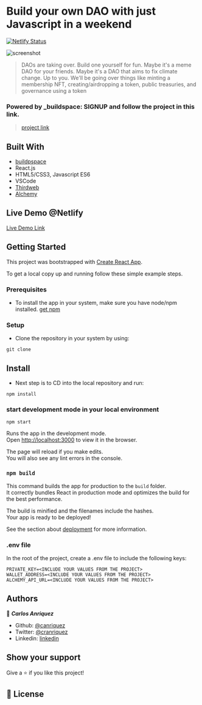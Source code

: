 # Build your own DAO with just Javascript in a weekend


[![Netlify Status](https://api.netlify.com/api/v1/badges/f51ae115-3703-41e1-9456-9dcf0fefa1ef/deploy-status)](https://app.netlify.com/sites/optimistic-roentgen-cca7e1/deploys)


![screenshot](./src/assets/nado-dao-readme.png)

>DAOs are taking over. Build one yourself for fun. Maybe it's a meme DAO for your friends. Maybe it's a DAO that aims to fix climate change. Up to you. We'll be going over things like minting a membership NFT, creating/airdropping a token, public treasuries, and governance using a token

### Powered by _buildspace: SIGNUP and follow the project in this link.

> [project link](https://zip.sc/zVu0w)

## Built With
- [buildpspace](https://buildspace.so/)
- React.js
- HTML5/CSS3, Javascript ES6
- VSCode
- [Thirdweb](https://thirdweb.com/)
- [Alchemy](https://www.alchemy.com/)


## Live Demo @Netlify

[Live Demo Link](https://anriquez-nado-dao.netlify.app/)


## Getting Started

This project was bootstrapped with [Create React App](https://github.com/facebook/create-react-app).

To get a local copy up and running follow these simple example steps.

### Prerequisites

- To install the app in your system, make sure you have node/npm installed. [get npm](https://www.npmjs.com/get-npm)

### Setup

- Clone the repository in your system by using:

`git clone `

## Install

- Next step is to CD into the local repository and run:

`npm install`

### start development mode in your local environment

`npm start`

Runs the app in the development mode.<br />
Open [http://localhost:3000](http://localhost:3000) to view it in the browser.

The page will reload if you make edits.<br />
You will also see any lint errors in the console.

### `npm build`

This command builds the app for production to the `build` folder.<br />
It correctly bundles React in production mode and optimizes the build for the best performance.

The build is minified and the filenames include the hashes.<br />
Your app is ready to be deployed!

See the section about [deployment](https://facebook.github.io/create-react-app/docs/deployment) for more information.

### .env file
In the root of the project, create a .env file to include the following keys:

```
PRIVATE_KEY=<INCLUDE YOUR VALUES FROM THE PROJECT>
WALLET_ADDRESS=<INCLUDE YOUR VALUES FROM THE PROJECT>
ALCHEMY_API_URL=<INCLUDE YOUR VALUES FROM THE PROJECT>
```

## Authors

👤 **_Carlos Anriquez_**

- Github: [@canriquez](https://github.com/canriquez)
- Twitter: [@cranriquez](https://twitter.com/cranriquez)
- Linkedin: [linkedin](https://www.linkedin.com/in/carlosanriquez/)

## Show your support

Give a ⭐️ if you like this project!


## 📝 License
